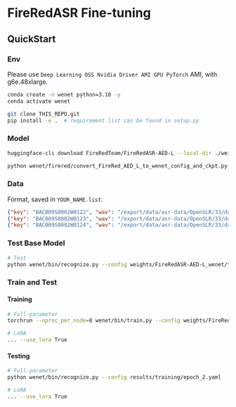 # FireRedASR Fine-tuning

## QuickStart

### Env

Please use `Deep Learning OSS Nvidia Driver AMI GPU PyTorch` AMI, with g6e.48xlarge.

```bash
conda create -n wenet python=3.10 -y
conda activate wenet
```

```bash
git clone THIS_REPO.git
pip install -e .  # requirement list can be found in setup.py
```

### Model

```bash
huggingface-cli download FireRedTeam/FireRedASR-AED-L --local-dir ./weights/FireRedASR-AED-L
```

```bash
python wenet/firered/convert_FireRed_AED_L_to_wenet_config_and_ckpt.py --firered_model_dir weights/FireRedASR-AED-L --output_dir weights/FireRedASR-AED-L_wenet
```


### Data

Format, saved in `YOUR_NAME.list`:

```json
{"key": "BAC009S0002W0122", "wav": "/export/data/asr-data/OpenSLR/33/data_aishell/wav/train/S0002/BAC009S0002W0122.wav", "txt": "而对楼市成交抑制作用最大的限购"}
{"key": "BAC009S0002W0123", "wav": "/export/data/asr-data/OpenSLR/33/data_aishell/wav/train/S0002/BAC009S0002W0123.wav", "txt": "也成为地方政府的眼中钉"}
{"key": "BAC009S0002W0124", "wav": "/export/data/asr-data/OpenSLR/33/data_aishell/wav/train/S0002/BAC009S0002W0124.wav", "txt": "自六月底呼和浩特市率先宣布取消限购后"}
```

### Test Base Model

```bash
# Test
python wenet/bin/recognize.py --config weights/FireRedASR-AED-L_wenet/train.yaml --test_data data/zh/test.list --gpu 0 --device cuda --checkpoint weights/FireRedASR-AED-L_wenet/wenet_firered.pt --result_dir ./results --modes attention
```

### Train and Test

#### Training

```bash
# Full-parameter
torchrun --nproc_per_node=8 wenet/bin/train.py --config weights/FireRedASR-AED-L_wenet/train.yaml --model_dir results/training --train_data data/zh/train.list --cv_data data/zh/test.list --ddp.dist_backend 'nccl' --prefetch 16 --num_workers 16 --checkpoint weights/FireRedASR-AED-L_wenet/wenet_firered.pt --use_amp

# LoRA
... --use_lora True
```

#### Testing

```bash
# Full-parameter
python wenet/bin/recognize.py --config results/training/epoch_2.yaml  --test_data data/zh/test.list --gpu 0 --device cuda --checkpoint  results/training/epoch_2.pt --result_dir ./results --modes attention

# LoRA
... --use_lora True 
```
